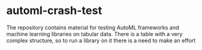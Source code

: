 # automl-crash-test
The repository contains material for testing AutoML frameworks and machine learning libraries on tabular data. There is a table with a very complex structure, so to run a library on it there is a need to make an effort
